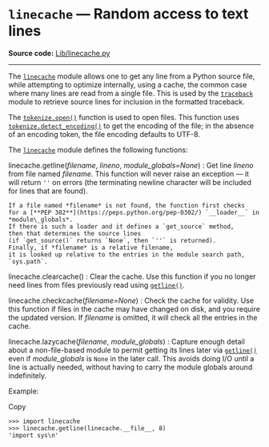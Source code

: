 `linecache` — Random access to text lines
=========================================

**Source code:** [Lib/linecache.py](https://github.com/python/cpython/tree/3.13/Lib/linecache.py)

---

The [`linecache`](#module-linecache "linecache: Provides random access to individual lines from text files.") module allows one to get any line from a Python source file, while
attempting to optimize internally, using a cache, the common case where many
lines are read from a single file. This is used by the [`traceback`](traceback.html#module-traceback "traceback: Print or retrieve a stack traceback.") module
to retrieve source lines for inclusion in the formatted traceback.

The [`tokenize.open()`](tokenize.html#tokenize.open "tokenize.open") function is used to open files. This
function uses [`tokenize.detect_encoding()`](tokenize.html#tokenize.detect_encoding "tokenize.detect_encoding") to get the encoding of the
file; in the absence of an encoding token, the file encoding defaults to UTF-8.

The [`linecache`](#module-linecache "linecache: Provides random access to individual lines from text files.") module defines the following functions:

linecache.getline(*filename*, *lineno*, *module\_globals=None*)
:   Get line *lineno* from file named *filename*. This function will never raise an
    exception — it will return `''` on errors (the terminating newline character
    will be included for lines that are found).

    If a file named *filename* is not found, the function first checks
    for a [**PEP 302**](https://peps.python.org/pep-0302/) `__loader__` in *module\_globals*.
    If there is such a loader and it defines a `get_source` method,
    then that determines the source lines
    (if `get_source()` returns `None`, then `''` is returned).
    Finally, if *filename* is a relative filename,
    it is looked up relative to the entries in the module search path, `sys.path`.

linecache.clearcache()
:   Clear the cache. Use this function if you no longer need lines from files
    previously read using [`getline()`](#linecache.getline "linecache.getline").

linecache.checkcache(*filename=None*)
:   Check the cache for validity. Use this function if files in the cache may have
    changed on disk, and you require the updated version. If *filename* is omitted,
    it will check all the entries in the cache.

linecache.lazycache(*filename*, *module\_globals*)
:   Capture enough detail about a non-file-based module to permit getting its
    lines later via [`getline()`](#linecache.getline "linecache.getline") even if *module\_globals* is `None` in the later
    call. This avoids doing I/O until a line is actually needed, without having
    to carry the module globals around indefinitely.

Example:

Copy

```
>>> import linecache
>>> linecache.getline(linecache.__file__, 8)
'import sys\n'

```